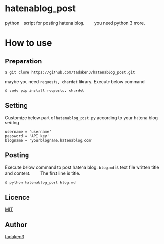 # hatenablog_post
python　script for posting hatena blog.　　
you need python 3 more.

# How to use
## Preparation
~~~~
$ git clone https://github.com/tadaken3/hatenablog_post.git
~~~~

maybe you need <code>requests, chardet</code> library. Execute below command

~~~~
$ sudo pip install requests, chardet
~~~~

## Setting
 Customize below part of `hatenablog_post.py` according to your hatena blog setting

~~~~
username = 'username'
password = 'API key'
blogname = 'yourblogname.hatenablog.com'

~~~~
## Posting
 Execute below command to post hatena blog. `blog.md` is text file written title and content.　　
 The first line is title.
 
~~~~
$ python hatenablog_post blog.md
~~~~

## Licence

[MIT](https://github.com/tadaken3/hatenablog_post/blob/master/LICENSE)

## Author

[tadaken3](https://github.com/tadaken3)
